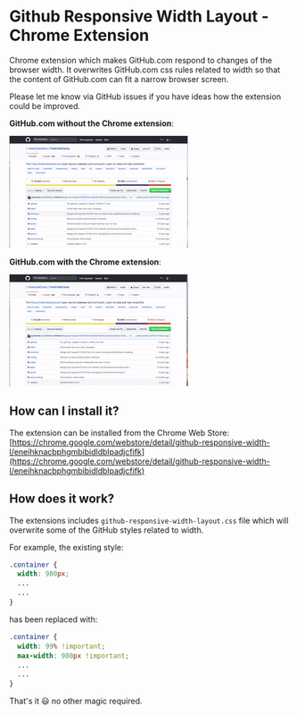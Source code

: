 # Github Responsive Width Layout - Chrome Extension

Chrome extension which makes GitHub.com respond to changes of the browser width. It overwrites GitHub.com css rules related to width so that the content of GitHub.com can fit a narrow browser screen.

Please let me know via GitHub issues if you have ideas how the extension could be improved.

**GitHub.com without the Chrome extension**:

![GitHub without extension](https://raw.githubusercontent.com/PiotrBerebecki/graphics/master/github-without-responsive-width-layout-extension.gif)

**GitHub.com with the Chrome extension**:

![GitHub with extension](https://raw.githubusercontent.com/PiotrBerebecki/graphics/master/github-with-responsive-width-layout-extension.gif)


## How can I install it?

The extension can be installed from the Chrome Web Store: [https://chrome.google.com/webstore/detail/github-responsive-width-l/eneihknacbphgmbibidldblpadjcfifk](https://chrome.google.com/webstore/detail/github-responsive-width-l/eneihknacbphgmbibidldblpadjcfifk)


## How does it work?

The extensions includes `github-responsive-width-layout.css` file which will overwrite some of the GitHub styles related to width.

For example, the existing style:


```css
.container {
  width: 980px;
  ...
  ...
}
```

has been replaced with:

```css
.container {
  width: 99% !important;
  max-width: 980px !important;
  ...
  ...
}
```

That's it :smiley: no other magic required.
